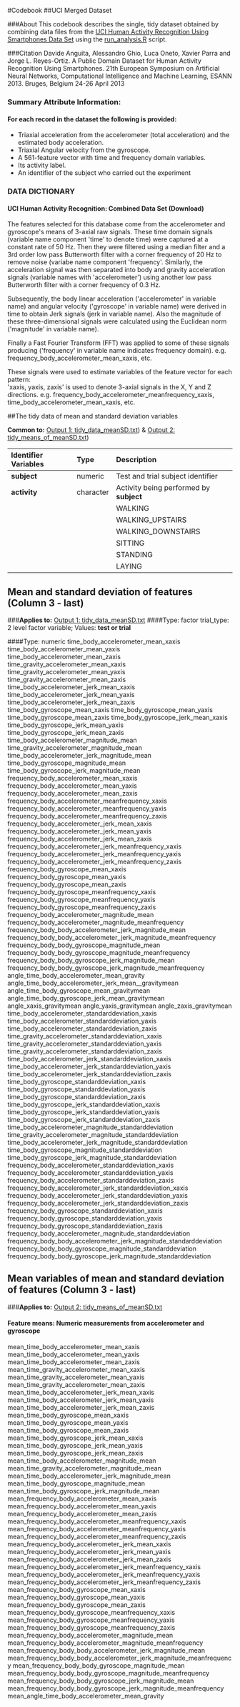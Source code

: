 #Codebook
##UCI Merged Dataset

###About
This codebook describes the single, tidy dataset obtained by combining data files from the [UCI Human Activity Recognition Using Smartphones Data Set](https://archive.ics.uci.edu/ml/datasets/Human+Activity+Recognition+Using+Smartphones) using the [run_analysis.R](run_analysis.R) script.

###Citation
Davide Anguita, Alessandro Ghio, Luca Oneto, Xavier Parra and Jorge L. Reyes-Ortiz. A Public Domain Dataset for Human Activity Recognition Using Smartphones. 21th European Symposium on Artificial Neural Networks, Computational Intelligence and Machine Learning, ESANN 2013. Bruges, Belgium 24-26 April 2013

### Summary Attribute Information:
#### For each record in the dataset the following is provided: 
- Triaxial acceleration from the accelerometer (total acceleration) and the estimated body acceleration. 
- Triaxial Angular velocity from the gyroscope. 
- A 561-feature vector with time and frequency domain variables. 
- Its activity label. 
- An identifier of the subject who carried out the experiment
 

### DATA DICTIONARY
#### UCI Human Activity Recognition: Combined Data Set (Download)

The features selected for this database come from the accelerometer and gyroscope's means of 3-axial raw signals. These time domain signals (variable name component 'time' to denote time) were captured at a constant rate of 50 Hz. Then they were filtered using a median filter and a 3rd order low pass Butterworth filter with a corner frequency of 20 Hz to remove noise (variabe name component 'frequency'. Similarly, the acceleration signal was then separated into body and gravity acceleration signals (variable names with 'accelerometer') using another low pass Butterworth filter with a corner frequency of 0.3 Hz. 

Subsequently, the body linear acceleration ('accelerometer' in variable name) and angular velocity ('gyroscope' in variable name) were derived in time to obtain Jerk signals (jerk in variable name). Also the magnitude of these three-dimensional signals were calculated using the Euclidean norm ('magnitude' in variable name). 

Finally a Fast Fourier Transform (FFT) was applied to some of these signals producing ('frequency' in variable name indicates frequency domain). e.g. frequency_body_accelerometer_mean_xaxis, etc.

These signals were used to estimate variables of the feature vector for each pattern:  
'xaxis, yaxis, zaxis' is used to denote 3-axial signals in the X, Y and Z directions. e.g. frequency_body_accelerometer_meanfrequency_xaxis, time_body_accelerometer_mean_xaxis, etc.

##The tidy data of mean and standard deviation variables 

**Common to:** [Output 1: tidy_data_meanSD.txt](tidy_data_meanSD.txt)) & [Output 2: tidy_means_of_meanSD.txt](tidy_means_of_meanSD.txt))


| Identifier Variables      | Type         | Description                          |
|:------------- |:-------------| :------------------------------------|
| **subject**       | numeric      | Test and trial subject identifier    |
| **activity**      | character    | Activity being performed by **subject**  |
|                   |             | WALKING               |
|                   |             | WALKING_UPSTAIRS               |
|                   |             | WALKING_DOWNSTAIRS               |
|                   |             | SITTING     |
|                   |             | STANDING               |
|                   |             | LAYING              |


## Mean and standard deviation of features (Column 3 - last) 
###**Applies to:** [Output 1: tidy_data_meanSD.txt](tidy_data_meanSD.txt)
####Type: factor
trial_type: 2 level factor variable; Values: **test or trial**

####Type: numeric
time_body_accelerometer_mean_xaxis
time_body_accelerometer_mean_yaxis
time_body_accelerometer_mean_zaxis
time_gravity_accelerometer_mean_xaxis
time_gravity_accelerometer_mean_yaxis
time_gravity_accelerometer_mean_zaxis
time_body_accelerometer_jerk_mean_xaxis
time_body_accelerometer_jerk_mean_yaxis
time_body_accelerometer_jerk_mean_zaxis
time_body_gyroscope_mean_xaxis
time_body_gyroscope_mean_yaxis
time_body_gyroscope_mean_zaxis
time_body_gyroscope_jerk_mean_xaxis
time_body_gyroscope_jerk_mean_yaxis
time_body_gyroscope_jerk_mean_zaxis
time_body_accelerometer_magnitude_mean
time_gravity_accelerometer_magnitude_mean
time_body_accelerometer_jerk_magnitude_mean
time_body_gyroscope_magnitude_mean
time_body_gyroscope_jerk_magnitude_mean
frequency_body_accelerometer_mean_xaxis
frequency_body_accelerometer_mean_yaxis
frequency_body_accelerometer_mean_zaxis
frequency_body_accelerometer_meanfrequency_xaxis
frequency_body_accelerometer_meanfrequency_yaxis
frequency_body_accelerometer_meanfrequency_zaxis
frequency_body_accelerometer_jerk_mean_xaxis
frequency_body_accelerometer_jerk_mean_yaxis
frequency_body_accelerometer_jerk_mean_zaxis
frequency_body_accelerometer_jerk_meanfrequency_xaxis
frequency_body_accelerometer_jerk_meanfrequency_yaxis
frequency_body_accelerometer_jerk_meanfrequency_zaxis
frequency_body_gyroscope_mean_xaxis
frequency_body_gyroscope_mean_yaxis
frequency_body_gyroscope_mean_zaxis
frequency_body_gyroscope_meanfrequency_xaxis
frequency_body_gyroscope_meanfrequency_yaxis
frequency_body_gyroscope_meanfrequency_zaxis
frequency_body_accelerometer_magnitude_mean
frequency_body_accelerometer_magnitude_meanfrequency
frequency_body_body_accelerometer_jerk_magnitude_mean
frequency_body_body_accelerometer_jerk_magnitude_meanfrequency
frequency_body_body_gyroscope_magnitude_mean
frequency_body_body_gyroscope_magnitude_meanfrequency
frequency_body_body_gyroscope_jerk_magnitude_mean
frequency_body_body_gyroscope_jerk_magnitude_meanfrequency
angle_time_body_accelerometer_mean_gravity
angle_time_body_accelerometer_jerk_mean__gravitymean
angle_time_body_gyroscope_mean_gravitymean
angle_time_body_gyroscope_jerk_mean_gravitymean
angle_xaxis_gravitymean
angle_yaxis_gravitymean
angle_zaxis_gravitymean
time_body_accelerometer_standarddeviation_xaxis
time_body_accelerometer_standarddeviation_yaxis
time_body_accelerometer_standarddeviation_zaxis
time_gravity_accelerometer_standarddeviation_xaxis
time_gravity_accelerometer_standarddeviation_yaxis
time_gravity_accelerometer_standarddeviation_zaxis
time_body_accelerometer_jerk_standarddeviation_xaxis
time_body_accelerometer_jerk_standarddeviation_yaxis
time_body_accelerometer_jerk_standarddeviation_zaxis
time_body_gyroscope_standarddeviation_xaxis
time_body_gyroscope_standarddeviation_yaxis
time_body_gyroscope_standarddeviation_zaxis
time_body_gyroscope_jerk_standarddeviation_xaxis
time_body_gyroscope_jerk_standarddeviation_yaxis
time_body_gyroscope_jerk_standarddeviation_zaxis
time_body_accelerometer_magnitude_standarddeviation
time_gravity_accelerometer_magnitude_standarddeviation
time_body_accelerometer_jerk_magnitude_standarddeviation
time_body_gyroscope_magnitude_standarddeviation
time_body_gyroscope_jerk_magnitude_standarddeviation
frequency_body_accelerometer_standarddeviation_xaxis
frequency_body_accelerometer_standarddeviation_yaxis
frequency_body_accelerometer_standarddeviation_zaxis
frequency_body_accelerometer_jerk_standarddeviation_xaxis
frequency_body_accelerometer_jerk_standarddeviation_yaxis
frequency_body_accelerometer_jerk_standarddeviation_zaxis
frequency_body_gyroscope_standarddeviation_xaxis
frequency_body_gyroscope_standarddeviation_yaxis
frequency_body_gyroscope_standarddeviation_zaxis
frequency_body_accelerometer_magnitude_standarddeviation
frequency_body_body_accelerometer_jerk_magnitude_standarddeviation
frequency_body_body_gyroscope_magnitude_standarddeviation
frequency_body_body_gyroscope_jerk_magnitude_standarddeviation

## Mean variables of mean and standard deviation of features (Column 3 - last) 
###**Applies to:** [Output 2: tidy_means_of_meanSD.txt](tidy_means_of_meanSD.txt)
#### Feature means: Numeric measurements from accelerometer and gyroscope
mean_time_body_accelerometer_mean_xaxis
mean_time_body_accelerometer_mean_yaxis
mean_time_body_accelerometer_mean_zaxis
mean_time_gravity_accelerometer_mean_xaxis
mean_time_gravity_accelerometer_mean_yaxis
mean_time_gravity_accelerometer_mean_zaxis
mean_time_body_accelerometer_jerk_mean_xaxis
mean_time_body_accelerometer_jerk_mean_yaxis
mean_time_body_accelerometer_jerk_mean_zaxis
mean_time_body_gyroscope_mean_xaxis
mean_time_body_gyroscope_mean_yaxis
mean_time_body_gyroscope_mean_zaxis
mean_time_body_gyroscope_jerk_mean_xaxis
mean_time_body_gyroscope_jerk_mean_yaxis
mean_time_body_gyroscope_jerk_mean_zaxis
mean_time_body_accelerometer_magnitude_mean
mean_time_gravity_accelerometer_magnitude_mean
mean_time_body_accelerometer_jerk_magnitude_mean
mean_time_body_gyroscope_magnitude_mean
mean_time_body_gyroscope_jerk_magnitude_mean
mean_frequency_body_accelerometer_mean_xaxis
mean_frequency_body_accelerometer_mean_yaxis
mean_frequency_body_accelerometer_mean_zaxis
mean_frequency_body_accelerometer_meanfrequency_xaxis
mean_frequency_body_accelerometer_meanfrequency_yaxis
mean_frequency_body_accelerometer_meanfrequency_zaxis
mean_frequency_body_accelerometer_jerk_mean_xaxis
mean_frequency_body_accelerometer_jerk_mean_yaxis
mean_frequency_body_accelerometer_jerk_mean_zaxis
mean_frequency_body_accelerometer_jerk_meanfrequency_xaxis
mean_frequency_body_accelerometer_jerk_meanfrequency_yaxis
mean_frequency_body_accelerometer_jerk_meanfrequency_zaxis
mean_frequency_body_gyroscope_mean_xaxis
mean_frequency_body_gyroscope_mean_yaxis
mean_frequency_body_gyroscope_mean_zaxis
mean_frequency_body_gyroscope_meanfrequency_xaxis
mean_frequency_body_gyroscope_meanfrequency_yaxis
mean_frequency_body_gyroscope_meanfrequency_zaxis
mean_frequency_body_accelerometer_magnitude_mean
mean_frequency_body_accelerometer_magnitude_meanfrequency
mean_frequency_body_body_accelerometer_jerk_magnitude_mean
mean_frequency_body_body_accelerometer_jerk_magnitude_meanfrequency
mean_frequency_body_body_gyroscope_magnitude_mean
mean_frequency_body_body_gyroscope_magnitude_meanfrequency
mean_frequency_body_body_gyroscope_jerk_magnitude_mean
mean_frequency_body_body_gyroscope_jerk_magnitude_meanfrequency
mean_angle_time_body_accelerometer_mean_gravity
